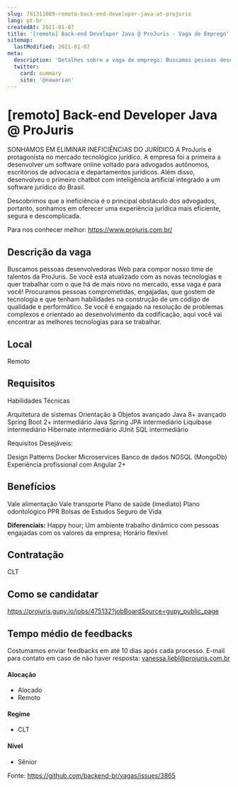 ```yaml
---
slug: 781311089-remoto-back-end-developer-java-at-projuris
lang: pt-br
createdAt: 2021-01-07
title: '[remoto] Back-end Developer Java @ ProJuris - Vaga de Emprego'
sitemap:
  lastModified: 2021-01-07
meta:
  description: 'Detalhes sobre a vaga de emprego: Buscamos pessoas desenvolvedoras Web para compor nosso time de talentos da ProJuris. Se você está atualizado com as novas tecnologias e quer trabalhar com o que há de mais novo no mercado, essa vaga é para você! Procuramos pessoas comprometidas, engajadas, que gostem de tecnologia e que tenham habilidades na construção de um código de qualidade e performático. Se você é engajado na resolução de problemas complexos e orientado ao desenvolvimento da codificação, aqui você vai encontrar as melhores tecnologias para se trabalhar.'
  twitter:
    card: summary
    site: '@nawarian'
---
```


# [remoto] Back-end Developer Java @ ProJuris

SONHAMOS EM ELIMINAR INEFICIÊNCIAS DO JURÍDICO
A ProJuris é protagonista no mercado tecnológico jurídico. A empresa foi a primeira a desenvolver um software online voltado para advogados autônomos, escritórios de advocacia e departamentos jurídicos. Além disso, desenvolveu o primeiro chatbot com inteligência artificial integrado a um software jurídico do Brasil.

Descobrimos que a ineficiência é o principal obstáculo dos advogados, portanto, sonhamos em oferecer uma experiência jurídica mais eficiente, segura e descomplicada. 

Para nos conhecer melhor: https://www.projuris.com.br/


## Descrição da vaga

Buscamos pessoas desenvolvedoras Web para compor nosso time de talentos da ProJuris. Se você está atualizado com as novas tecnologias e quer trabalhar com o que há de mais novo no mercado, essa vaga é para você! Procuramos pessoas comprometidas, engajadas, que gostem de tecnologia e que tenham habilidades na construção de um código de qualidade e performático. Se você é engajado na resolução de problemas complexos e orientado ao desenvolvimento da codificação, aqui você vai encontrar as melhores tecnologias para se trabalhar.



## Local

Remoto

## Requisitos

Habilidades Técnicas

Arquitetura de sistemas
Orientação à Objetos avançado
Java 8+ avançado
Spring Boot 2+ intermediário
Java Spring JPA intermediário
Liquibase intermediário
Hibernate intermediário
JUnit
SQL intermediário

Requisitos Desejáveis:

Design Patterns
Docker
Microservices
Banco de dados NOSQL (MongoDb)
Experiência profissional com Angular 2+

## Benefícios

Vale alimentação
Vale transporte
Plano de saúde (imediato)
Plano odontológico
PPR
Bolsas de Estudos
Seguro de Vida

**Diferenciais:**
Happy hour;
Um ambiente trabalho dinâmico com pessoas engajadas com os valores da empresa;
Horário flexível

## Contratação

CLT

## Como se candidatar

https://projuris.gupy.io/jobs/475132?jobBoardSource=gupy_public_page

## Tempo médio de feedbacks

Costumamos enviar feedbacks em até 10 dias após cada processo.
E-mail para contato em caso de não haver resposta: vanessa.liebl@projuris.com.br

#### Alocação
- Alocado
- Remoto

#### Regime
- CLT

#### Nível
- Sênior





Fonte: https://github.com/backend-br/vagas/issues/3865